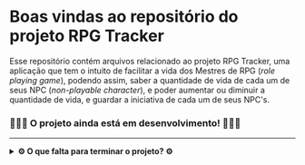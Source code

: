 # Boas vindas ao repositório do projeto RPG Tracker

Esse repositório contém arquivos relacionado ao projeto RPG Tracker, uma aplicação que tem o intuito de facilitar a vida dos Mestres de RPG (_role playing game_), podendo assim, saber a quantidade de vida de cada um de seus NPC (_non-playable character_), e poder aumentar ou diminuir a quantidade de vida, e guardar a iniciativa de cada um de seus NPC's.

### 🚧👷‍♂️ O projeto ainda está em desenvolvimento! 👷‍♂️🚧

---

<details>
  <summary>
    <strong> ⚙️ O que falta para terminar o projeto? ⚙️ </strong>
  </summary><br>

- [ ] Criar a página de form pro mestre criar um novo NPC.
- [ ] Criar a página principal.
- [ ] Criar um card com as informações que foram criadas através do form.
- [ ] Criar a funcionalidade de poder somar em +1 a vida total.
- [ ] Criar a funcionalidade de poder subtrair em -1 a vida total.
- [ ] Criar a funcionalidade de poder somar o quanto o mestre quiser.
- [ ] Criar a funcionalidade de poder subtrair o quanto o mestre quiser.
- [ ] Organizar os card em order decrescente em relação à Iniciativa.
- [ ] Criar a funcionalidade de poder mudar a foto de qualquer card, mesmo após criado.
- [ ] Criar a página de configurações (extra).
- [ ] Criar todo o CSS (após as funcionalidades).

</details>




